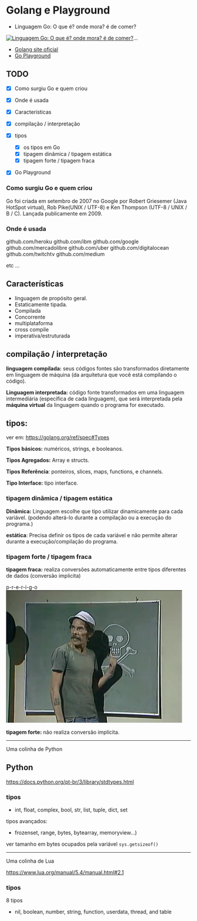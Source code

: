 # Golang e Playground

- Linguagem Go: O que é? onde mora? é de comer?

[![Linguagem Go: O que é? onde mora? é de comer?](http://img.youtube.com/vi/4OVp77caCFI/0.jpg)](http://www.youtube.com/watch?v=4OVp77caCFI "Linguagem Go: O que é? onde mora? é de comer?")...

- [Golang site oficial](http://golang.org/)
- [Go Playground](https://play.golang.org/)

## TODO

- [x] Como surgiu Go e quem criou
- [x] Onde é usada
- [x] Características
- [x] compilação / interpretação 
- [x] tipos
    - [x] os tipos em Go
    - [x] tipagem dinâmica / tipagem estática
    - [x] tipagem forte / tipagem fraca
- [x] Go Playground


### Como surgiu Go e quem criou

Go foi criada em setembro de 2007 no Google
por Robert Griesemer (Java HotSpot virtual), Rob Pike(UNIX / UTF-8) e Ken Thompson (UTF-8 / UNIX / B / C).
Lançada publicamente em 2009.

### Onde é usada

github.com/heroku
github.com/ibm
github.com/google
github.com/mercadolibre
github.com/uber
github.com/digitalocean
github.com/twitchtv
github.com/medium

etc ...


## Características

- linguagem de propósito geral.
- Estaticamente tipada.
- Compilada 
- Concorrente
- multiplataforma
- cross compile
- imperativa/estruturada

## compilação / interpretação 

**linguagem compilada:** seus códigos fontes são transformados diretamente em linguagem de máquina (da arquitetura que você está compilando o código).

**Linguagem interpretada:** código fonte transformados em uma linguagem intermediária (específica de cada linguagem), que será interpretada pela **máquina virtual** da linguagem quando o programa for executado.

## tipos:

ver em: https://golang.org/ref/spec#Types

**Tipos básicos:** numéricos, strings, e booleanos.

**Tipos Agregados:** Array e structs.

**Tipos Referência**: ponteiros, slices, maps, functions, e channels.

**Tipo Interface:** tipo interface.

### tipagem dinâmica / tipagem estática

**Dinâmica:** Linguagem escolhe que tipo utilizar dinamicamente para cada variável.
(podendo alterá-lo durante a compilação ou a execução do programa.)

**estática**: Precisa definir os tipos de cada variável e não permite alterar durante a execução/compilação do programa.


### tipagem forte / tipagem fraca

**tipagem fraca:** realiza conversões automaticamente entre tipos diferentes de dados (conversão implicita)

p-r-e-r-i-g-o
![](prerigo.jpg)

**tipagem forte:** não realiza conversão implícita.

----

Uma colinha de Python

## Python

https://docs.python.org/pt-br/3/library/stdtypes.html

### tipos

- int, float, complex, bool, str, list, tuple, dict, set

tipos avançados:

- frozenset, range, bytes, bytearray, memoryview...)


ver tamanho em bytes ocupados pela variável
`sys.getsizeof()`


---

Uma colinha de Lua

https://www.lua.org/manual/5.4/manual.html#2.1

### tipos

8 tipos

- nil, boolean, number, string, function, userdata, thread, and table






